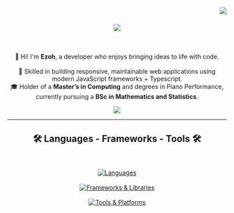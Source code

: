<!-- profile view count -->
<img align="right" src="https://komarev.com/ghpvc/?username=YuZhouZhang">

<!-- introduction -->
<h1 align="center">
  <a href="https://git.io/typing-svg">
    <img src="https://readme-typing-svg.herokuapp.com/?lines=Hey+there!+👋;+I'm+Ezoh;&center=true&font=Righteous&size=35">
  </a>
</h1>

<br />
<!-- about me -->
<p align="center">
  👾 Hi! I'm <strong>Ezoh</strong>, a developer who enjoys bringing ideas to life with code. 
  <br />
  <br />
  💼 Skilled in building responsive, maintainable web applications using modern JavaScript frameworks + Typescript.  
  <br />
  🎓 Holder of a <strong>Master’s in Computing</strong> and degrees in Piano Performance, currently pursuing a <strong>BSc in Mathematics and Statistics</strong>.  
</p>

<!-- social handles -->
<div align="center"> 
  <a href="https://www.linkedin.com/in/yu-zhou-z-16907521a/" target="_blank">
    <img src="https://img.shields.io/badge/-LinkedIn-%230077B5?style=for-the-badge&logo=linkedin&logoColor=white" target="_blank">
  </a> 
</div>

<hr />

<!-- skills -->
<h2 align="center">🛠️ Languages - Frameworks - Tools 🛠️</h2>
<br />
<p align="center">
  <a href="https://skillicons.dev">
     <!-- Languages -->
    <picture>
      <source media="(prefers-color-scheme: dark)" srcset="https://skillicons.dev/icons?i=ts%2Cjavascript%2Chtml%2Ccss%2Cpython%2Cgo&theme=dark" />
      <source media="(prefers-color-scheme: light), (prefers-color-scheme: no-preference)" srcset="https://skillicons.dev/icons?i=ts%2Cjavascript%2Chtml%2Ccss%2Cpython%2Cgo&theme=light" />
      <img src="https://skillicons.dev/icons?i=ts%2Cjavascript%2Chtml%2Ccss%2Cpython%2Cgo&theme=light" alt="Languages" />
    </picture>
    <br /><br />
    <!-- Frameworks & Libraries -->
    <picture>
      <source media="(prefers-color-scheme: dark)" srcset="https://skillicons.dev/icons?i=react%2Cnodejs%2Cexpress%2Cnextjs%2Cjest&theme=dark" />
      <source media="(prefers-color-scheme: light), (prefers-color-scheme: no-preference)" srcset="https://skillicons.dev/icons?i=react%2Cnodejs%2Cexpress%2Cnextjs%2Cjest&theme=light" />
      <img src="https://skillicons.dev/icons?i=react%2Cnodejs%2Cexpress%2Cnextjs%2Cjest&theme=light" alt="Frameworks & Libraries" />
    </picture>
    <br /><br />
    <!-- Tools & Platforms -->
    <picture>
      <source media="(prefers-color-scheme: dark)" srcset="https://skillicons.dev/icons?i=git%2Caws%2Cazure%2Cfirebase%2Cmongodb&theme=dark" />
      <source media="(prefers-color-scheme: light), (prefers-color-scheme: no-preference)" srcset="https://skillicons.dev/icons?i=git%2Caws%2Cazure%2Cfirebase%2Cmongodb&theme=light" />
      <img src="https://skillicons.dev/icons?i=git%2Caws%2Cazure%2Cfirebase%2Cmongodb&theme=light" alt="Tools & Platforms" />
    </picture>
  </a>
</p>
